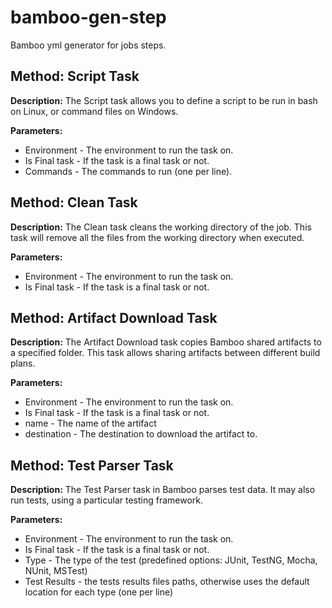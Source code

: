 # bamboo-gen-step
Bamboo yml generator for jobs steps.

## Method: Script Task

**Description:**
The Script task allows you to define a script to be run in bash on Linux, or command files on Windows.

**Parameters:**

* Environment - The environment to run the task on.
* Is Final task - If the task is a final task or not.
* Commands - The commands to run (one per line).

## Method: Clean Task

**Description:**
The Clean task cleans the working directory of the job. This task will remove all the files from the working directory when executed.

**Parameters:**

* Environment - The environment to run the task on.
* Is Final task - If the task is a final task or not.


## Method: Artifact Download Task

**Description:**
The Artifact Download task copies Bamboo shared artifacts to a specified folder. This task allows sharing artifacts between different build plans.

**Parameters:**

* Environment - The environment to run the task on.
* Is Final task - If the task is a final task or not.
* name - The name of the artifact
* destination - The destination to download the artifact to.


## Method: Test Parser Task

**Description:**
The Test Parser task in Bamboo parses test data. It may also run tests, using a particular testing framework.

**Parameters:**

* Environment - The environment to run the task on.
* Is Final task - If the task is a final task or not.
* Type - The type of the test (predefined options: JUnit, TestNG, Mocha, NUnit, MSTest)
* Test Results - the tests results files paths, otherwise uses the default location for each type (one per line)
